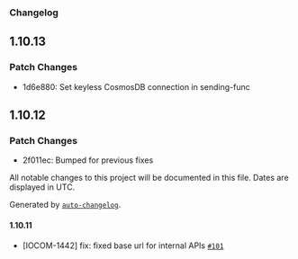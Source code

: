 ### Changelog

## 1.10.13

### Patch Changes

- 1d6e880: Set keyless CosmosDB connection in sending-func

## 1.10.12

### Patch Changes

- 2f011ec: Bumped for previous fixes

All notable changes to this project will be documented in this file. Dates are displayed in UTC.

Generated by [`auto-changelog`](https://github.com/CookPete/auto-changelog).

#### 1.10.11

- [IOCOM-1442] fix: fixed base url for internal APIs [`#101`](https://github.com/pagopa/io-functions-services-messages/pull/101)
